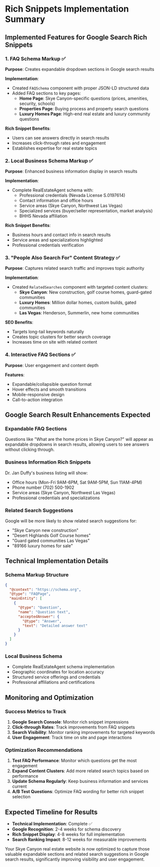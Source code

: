 # Rich Snippets Implementation Summary

## Implemented Features for Google Search Rich Snippets

### 1. FAQ Schema Markup ✅
**Purpose**: Creates expandable dropdown sections in Google search results

**Implementation**:
- Created `FAQSchema` component with proper JSON-LD structured data
- Added FAQ sections to key pages:
  - **Home Page**: Skye Canyon-specific questions (prices, amenities, security, schools)
  - **Properties Page**: Buying process and property search questions
  - **Luxury Homes Page**: High-end real estate and luxury community questions

**Rich Snippet Benefits**:
- Users can see answers directly in search results
- Increases click-through rates and engagement
- Establishes expertise for real estate topics

### 2. Local Business Schema Markup ✅
**Purpose**: Enhanced business information display in search results

**Implementation**:
- Complete RealEstateAgent schema with:
  - Professional credentials (Nevada License S.0197614)
  - Contact information and office hours
  - Service areas (Skye Canyon, Northwest Las Vegas)
  - Specialized services (buyer/seller representation, market analysis)
  - BHHS Nevada affiliation

**Rich Snippet Benefits**:
- Business hours and contact info in search results
- Service areas and specializations highlighted
- Professional credentials verification

### 3. "People Also Search For" Content Strategy ✅
**Purpose**: Captures related search traffic and improves topic authority

**Implementation**:
- Created `RelatedSearches` component with targeted content clusters:
  - **Skye Canyon**: New construction, golf course homes, guard-gated communities
  - **Luxury Homes**: Million dollar homes, custom builds, gated communities  
  - **Las Vegas**: Henderson, Summerlin, new home communities

**SEO Benefits**:
- Targets long-tail keywords naturally
- Creates topic clusters for better search coverage
- Increases time on site with related content

### 4. Interactive FAQ Sections ✅
**Purpose**: User engagement and content depth

**Features**:
- Expandable/collapsible question format
- Hover effects and smooth transitions
- Mobile-responsive design
- Call-to-action integration

## Google Search Result Enhancements Expected

### Expandable FAQ Sections
Questions like "What are the home prices in Skye Canyon?" will appear as expandable dropdowns in search results, allowing users to see answers without clicking through.

### Business Information Rich Snippets
Dr. Jan Duffy's business listing will show:
- Office hours (Mon-Fri 9AM-6PM, Sat 9AM-5PM, Sun 11AM-4PM)
- Phone number (702) 500-1902
- Service areas (Skye Canyon, Northwest Las Vegas)
- Professional credentials and specializations

### Related Search Suggestions
Google will be more likely to show related search suggestions for:
- "Skye Canyon new construction"
- "Desert Highlands Golf Course homes" 
- "Guard gated communities Las Vegas"
- "89166 luxury homes for sale"

## Technical Implementation Details

### Schema Markup Structure
```json
{
  "@context": "https://schema.org",
  "@type": "FAQPage",
  "mainEntity": [
    {
      "@type": "Question",
      "name": "Question text",
      "acceptedAnswer": {
        "@type": "Answer", 
        "text": "Detailed answer text"
      }
    }
  ]
}
```

### Local Business Schema
- Complete RealEstateAgent schema implementation
- Geographic coordinates for location accuracy
- Structured service offerings and credentials
- Professional affiliations and certifications

## Monitoring and Optimization

### Success Metrics to Track
1. **Google Search Console**: Monitor rich snippet impressions
2. **Click-through Rates**: Track improvements from FAQ snippets
3. **Search Visibility**: Monitor ranking improvements for targeted keywords
4. **User Engagement**: Track time on site and page interactions

### Optimization Recommendations
1. **Test FAQ Performance**: Monitor which questions get the most engagement
2. **Expand Content Clusters**: Add more related search topics based on performance
3. **Update Schema Regularly**: Keep business information and services current
4. **A/B Test Questions**: Optimize FAQ wording for better rich snippet selection

## Expected Timeline for Results
- **Technical Implementation**: Complete ✅
- **Google Recognition**: 2-4 weeks for schema discovery
- **Rich Snippet Display**: 4-8 weeks for full implementation
- **Search Ranking Impact**: 8-12 weeks for measurable improvements

Your Skye Canyon real estate website is now optimized to capture those valuable expandable sections and related search suggestions in Google search results, significantly improving visibility and user engagement.